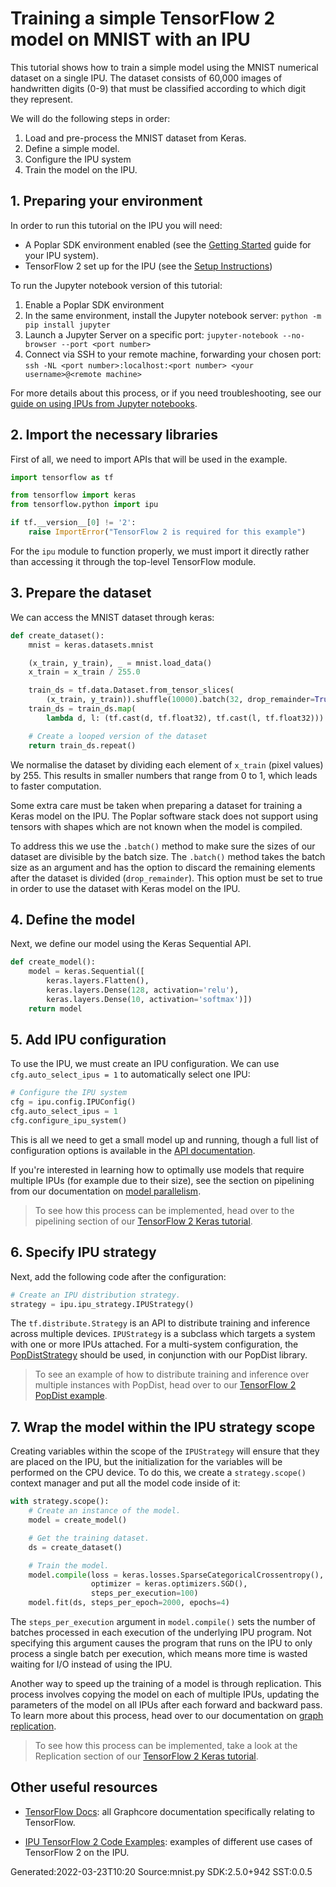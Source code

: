 # Training a simple TensorFlow 2 model on MNIST with an IPU

This tutorial shows how to train a simple model using the MNIST numerical
dataset on a single IPU. The dataset consists of 60,000 images of handwritten
digits (0-9) that must be classified according to which digit they represent.

We will do the following steps in order:
1. Load and pre-process the MNIST dataset from Keras.
2. Define a simple model.
3. Configure the IPU system
4. Train the model on the IPU.

## 1. Preparing your environment
In order to run this tutorial on the IPU you will need:
- A Poplar SDK environment enabled (see the [Getting Started](https://docs.graphcore.ai/en/latest/getting-started.html) guide for your IPU system).
- TensorFlow 2 set up for the IPU (see the [Setup Instructions](https://docs.graphcore.ai/projects/ipu-pod-getting-started/en/latest/installation.html#setting-up-tensorflow-for-the-ipu))

To run the Jupyter notebook version of this tutorial:
1. Enable a Poplar SDK environment
2. In the same environment, install the Jupyter notebook server: `python -m pip install jupyter`
3. Launch a Jupyter Server on a specific port: `jupyter-notebook --no-browser --port <port number>`
4. Connect via SSH to your remote machine, forwarding your chosen port: `ssh -NL <port number>:localhost:<port number> <your username>@<remote machine>`

For more details about this process, or if you need troubleshooting, see our [guide on using IPUs from Jupyter notebooks](../../../tutorials/standard_tools/using_jupyter/).

## 2. Import the necessary libraries

First of all, we need to import APIs that will be used in the example.


```python
import tensorflow as tf

from tensorflow import keras
from tensorflow.python import ipu

if tf.__version__[0] != '2':
    raise ImportError("TensorFlow 2 is required for this example")
```

For the `ipu` module to function properly, we must import it directly rather
than accessing it through the top-level TensorFlow module.

## 3. Prepare the dataset

We can access the MNIST dataset through keras:


```python
def create_dataset():
    mnist = keras.datasets.mnist

    (x_train, y_train), _ = mnist.load_data()
    x_train = x_train / 255.0

    train_ds = tf.data.Dataset.from_tensor_slices(
        (x_train, y_train)).shuffle(10000).batch(32, drop_remainder=True)
    train_ds = train_ds.map(
        lambda d, l: (tf.cast(d, tf.float32), tf.cast(l, tf.float32)))

    # Create a looped version of the dataset
    return train_ds.repeat()
```

We normalise the dataset by dividing each element of `x_train` (pixel values)
by 255. This results in smaller numbers that range from 0 to 1, which leads
to faster computation.

Some extra care must be taken when preparing a dataset for training a Keras
model on the IPU. The Poplar software stack does not support using tensors
with shapes which are not known when the model is compiled.

To address this we use the `.batch()` method to make sure the sizes of our
dataset are divisible by the batch size. The `.batch()` method takes the batch
size as an argument and has the option to discard the remaining elements after
the dataset is divided (`drop_remainder`). This option must be
set to true in order to use the dataset with Keras model on the IPU.

## 4. Define the model

Next, we define our model using the Keras Sequential API.


```python
def create_model():
    model = keras.Sequential([
        keras.layers.Flatten(),
        keras.layers.Dense(128, activation='relu'),
        keras.layers.Dense(10, activation='softmax')])
    return model
```

## 5. Add IPU configuration

To use the IPU, we must create an IPU configuration.
We can use `cfg.auto_select_ipus = 1` to automatically select one IPU:


```python
# Configure the IPU system
cfg = ipu.config.IPUConfig()
cfg.auto_select_ipus = 1
cfg.configure_ipu_system()
```

This is all we need to get a small model up and running, though a full list of
configuration options is available in the [API documentation](https://docs.graphcore.ai/projects/tensorflow-user-guide/en/latest/tensorflow/api.html#tensorflow.python.ipu.config.IPUConfig).

If you're interested in learning how to optimally use models that require
multiple IPUs (for example due to their size), see the section on pipelining
from our documentation on [model parallelism](https://docs.graphcore.ai/projects/tf-model-parallelism/en/latest/model.html).

> To see how this process can be implemented, head over to the pipelining
> section of our [TensorFlow 2 Keras
> tutorial](../../../tutorials/tensorflow2/keras).

## 6. Specify IPU strategy

Next, add the following code after the configuration:


```python
# Create an IPU distribution strategy.
strategy = ipu.ipu_strategy.IPUStrategy()
```

The `tf.distribute.Strategy` is an API to distribute training and inference
across multiple devices. `IPUStrategy` is a subclass which targets a system
with one or more IPUs attached. For a multi-system configuration, the
[PopDistStrategy](https://docs.graphcore.ai/projects/tensorflow-user-guide/en/latest/tensorflow/api.html#tensorflow.python.ipu.horovod.popdist_strategy.PopDistStrategy)
should be used, in conjunction with our PopDist library.

> To see an example of how to distribute training and inference over multiple
> instances with PopDist, head over to our [TensorFlow 2 PopDist
> example](../../../feature_examples/tensorflow2/popdist).

## 7. Wrap the model within the IPU strategy scope

Creating variables within the scope of the `IPUStrategy` will ensure that they
are placed on the IPU, but the initialization for the variables will be
performed on the CPU device. To do this, we create a `strategy.scope()` context
manager and put all the model code inside of it:


```python
with strategy.scope():
    # Create an instance of the model.
    model = create_model()

    # Get the training dataset.
    ds = create_dataset()

    # Train the model.
    model.compile(loss = keras.losses.SparseCategoricalCrossentropy(),
                  optimizer = keras.optimizers.SGD(),
                  steps_per_execution=100)
    model.fit(ds, steps_per_epoch=2000, epochs=4)
```

The `steps_per_execution` argument in `model.compile()` sets the
number of batches processed in each execution of the underlying IPU program.
Not specifying this argument causes the program that runs on the IPU to only
process a single batch per execution, which means more time is wasted waiting
for I/O instead of using the IPU.

Another way to speed up the training of a model is through replication. This
process involves copying the model on each of multiple IPUs, updating the
parameters of the model on all IPUs after each forward and backward pass. To
learn more about this process, head over to our documentation on
[graph replication](https://docs.graphcore.ai/projects/memory-performance-optimisation/en/latest/main.html?highlight=replication#graph-replication).

> To see how this process can be implemented, take a look at the Replication
> section of our [TensorFlow 2 Keras
> tutorial](../../../tutorials/tensorflow2/keras).

## Other useful resources

- [TensorFlow Docs](https://docs.graphcore.ai/en/latest/software.html#tensorflow): all Graphcore documentation specifically relating to TensorFlow.

- [IPU TensorFlow 2 Code Examples](https://github.com/graphcore/examples/tree/master/code_examples/tensorflow2): examples of different use cases of TensorFlow 2 on the IPU.

Generated:2022-03-23T10:20 Source:mnist.py SDK:2.5.0+942 SST:0.0.5
